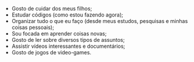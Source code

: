 - Gosto de cuidar dos meus filhos;
- Estudar códigos (como estou fazendo agora);
- Organizar tudo o que eu faço (desde meus estudos, pesquisas e minhas coisas pessoais);
- Sou focada em aprender coisas novas;
- Gosto de ler sobre diversos tipos de assuntos;
- Assistir vídeos interessantes e documentários;
- Gosto de jogos de video-games.
